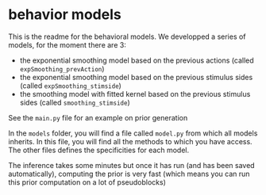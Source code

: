 # behavior models

This is the readme for the behavioral models. We developped a series of models, for the moment there are 3:
- the exponential smoothing model based on the previous actions (called `expSmoothing_prevAction`)
- the exponential smoothing model based on the previous stimulus sides (called `expSmoothing_stimside`)
- the smoothing model with fitted kernel based on the previous stimulus sides (called `smoothing_stimside`)

See the `main.py` file for an example on prior generation

In the `models` folder, you will find a file called `model.py` from which all models inherits. In this file, you will find all the methods to which you have access. The other files defines the specificities for each model.

The inference takes some minutes but once it has run (and has been saved automatically), computing the prior is very fast (which means you can run this prior computation on a lot of pseudoblocks)
